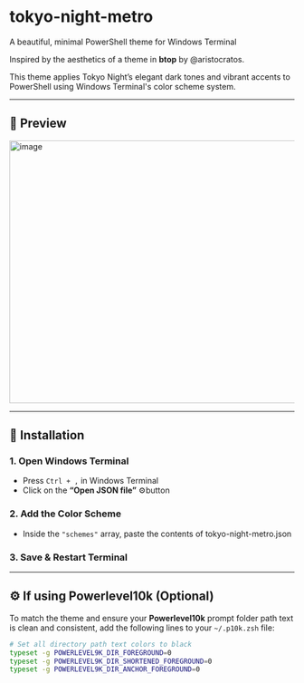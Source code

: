 # tokyo-night-metro
A beautiful, minimal PowerShell theme for Windows Terminal

Inspired by the aesthetics of a theme in **btop** by @aristocratos.

This theme applies Tokyo Night’s elegant dark tones and vibrant accents to PowerShell using Windows Terminal's color scheme system.

---

## 🎨 Preview

<img width="610" height="464" alt="image" src="https://github.com/user-attachments/assets/fd45876a-7009-48c0-94e4-e1568bab9bea" />

---

## 🚀 Installation

### 1. Open Windows Terminal 

- Press `Ctrl + ,` in Windows Terminal
- Click on the **“Open JSON file”** ⚙️button

### 2. Add the Color Scheme

- Inside the `"schemes"` array, paste the contents of tokyo-night-metro.json

### 3. Save & Restart Terminal

--- 

## ⚙️ If using Powerlevel10k (Optional)

To match the theme and ensure your **Powerlevel10k** prompt folder path text is clean and consistent, add the following lines to your `~/.p10k.zsh` file:

```zsh
# Set all directory path text colors to black
typeset -g POWERLEVEL9K_DIR_FOREGROUND=0
typeset -g POWERLEVEL9K_DIR_SHORTENED_FOREGROUND=0
typeset -g POWERLEVEL9K_DIR_ANCHOR_FOREGROUND=0
